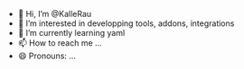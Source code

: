 - 👋 Hi, I’m @KalleRau
- 👀 I’m interested in developping tools, addons, integrations
- 🌱 I’m currently learning yaml
- 📫 How to reach me ...
- 😄 Pronouns: ...

<!---
KalleRau/KalleRau is a ✨ special ✨ repository because its `README.md` (this file) appears on your GitHub profile.
You can click the Preview link to take a look at your changes.
--->
